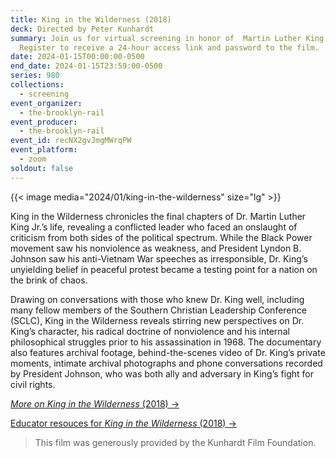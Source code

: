 ```yaml
---
title: King in the Wilderness (2018)
deck: Directed by Peter Kunhardt
summary: Join us for virtual screening in honor of  Martin Luther King Jr. Day.
  Register to receive a 24-hour access link and password to the film.
date: 2024-01-15T00:00:00-0500
end_date: 2024-01-15T23:59:00-0500
series: 980
collections:
  - screening
event_organizer:
  - the-brooklyn-rail
event_producer:
  - the-brooklyn-rail
event_id: recNX2gvJmgMWrqPW
event_platform:
  - zoom
soldout: false
---
```

{{< image media="2024/01/king-in-the-wilderness" size="lg" >}}

King in the Wilderness chronicles the final chapters of Dr. Martin Luther King Jr.’s life, revealing a conflicted leader who faced an onslaught of criticism from both sides of the political spectrum. While the Black Power movement saw his nonviolence as weakness, and President Lyndon B. Johnson saw his anti-Vietnam War speeches as irresponsible, Dr. King’s unyielding belief in peaceful protest became a testing point for a nation on the brink of chaos.

Drawing on conversations with those who knew Dr. King well, including many fellow members of the Southern Christian Leadership Conference (SCLC), King in the Wilderness reveals stirring new perspectives on Dr. King’s character, his radical doctrine of nonviolence and his internal philosophical struggles prior to his assassination in 1968. The documentary also features archival footage, behind-the-scenes video of Dr. King’s private moments, intimate archival photographs and phone conversations recorded by President Johnson, who was both ally and adversary in King’s fight for civil rights.

[*M﻿ore on King in the Wilderness* (2018) →](https://www.kunhardtfilms.com/our-films/king-in-the-wilderness)

[E﻿ducator resouces for *King in the Wilderness* (2018) →](https://www.lifestories.org/educator-resources/king-in-the-wilderness)

> This film was generously provided by the Kunhardt Film Foundation.